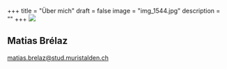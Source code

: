 +++
title = "Über mich"
draft = false
image = "img_1544.jpg"
description = ""
+++
![](/img/default-author.jpg)

## Matias Brélaz

matias.brelaz@stud.muristalden.ch